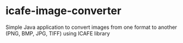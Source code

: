 # icafe-image-converter
Simple Java application to convert images from one format to another (PNG, BMP, JPG, TIFF) using ICAFE library
